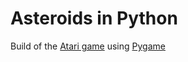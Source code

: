# Asteroids in Python

Build of the [Atari game](https://en.wikipedia.org/wiki/Asteroids_(video_game)) using [Pygame](https://www.pygame.org/docs/)